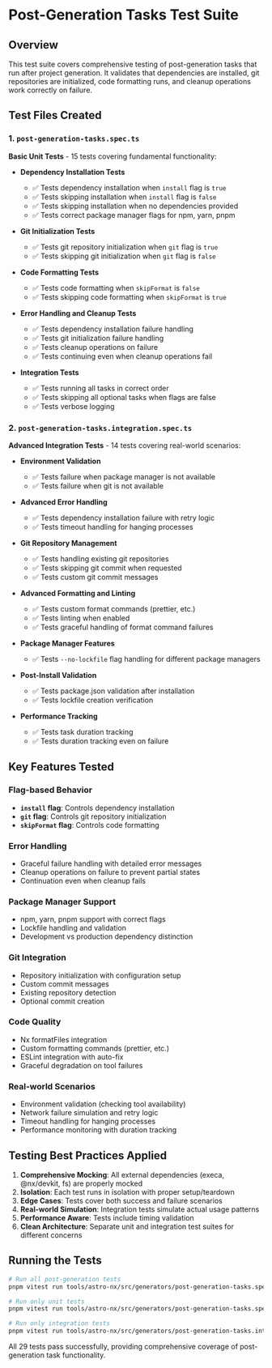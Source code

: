 # Post-Generation Tasks Test Suite

## Overview

This test suite covers comprehensive testing of post-generation tasks that run after project generation. It validates that dependencies are installed, git repositories are initialized, code formatting runs, and cleanup operations work correctly on failure.

## Test Files Created

### 1. `post-generation-tasks.spec.ts`
**Basic Unit Tests** - 15 tests covering fundamental functionality:

- **Dependency Installation Tests**
  - ✅ Tests dependency installation when `install` flag is `true`
  - ✅ Tests skipping installation when `install` flag is `false` 
  - ✅ Tests skipping installation when no dependencies provided
  - ✅ Tests correct package manager flags for npm, yarn, pnpm

- **Git Initialization Tests**
  - ✅ Tests git repository initialization when `git` flag is `true`
  - ✅ Tests skipping git initialization when `git` flag is `false`

- **Code Formatting Tests**
  - ✅ Tests code formatting when `skipFormat` is `false`
  - ✅ Tests skipping code formatting when `skipFormat` is `true`

- **Error Handling and Cleanup Tests**
  - ✅ Tests dependency installation failure handling
  - ✅ Tests git initialization failure handling
  - ✅ Tests cleanup operations on failure
  - ✅ Tests continuing even when cleanup operations fail

- **Integration Tests**
  - ✅ Tests running all tasks in correct order
  - ✅ Tests skipping all optional tasks when flags are false
  - ✅ Tests verbose logging

### 2. `post-generation-tasks.integration.spec.ts`
**Advanced Integration Tests** - 14 tests covering real-world scenarios:

- **Environment Validation**
  - ✅ Tests failure when package manager is not available
  - ✅ Tests failure when git is not available

- **Advanced Error Handling**
  - ✅ Tests dependency installation failure with retry logic
  - ✅ Tests timeout handling for hanging processes

- **Git Repository Management**
  - ✅ Tests handling existing git repositories
  - ✅ Tests skipping git commit when requested
  - ✅ Tests custom git commit messages

- **Advanced Formatting and Linting**
  - ✅ Tests custom format commands (prettier, etc.)
  - ✅ Tests linting when enabled
  - ✅ Tests graceful handling of format command failures

- **Package Manager Features**
  - ✅ Tests `--no-lockfile` flag handling for different package managers

- **Post-Install Validation**
  - ✅ Tests package.json validation after installation
  - ✅ Tests lockfile creation verification

- **Performance Tracking**
  - ✅ Tests task duration tracking
  - ✅ Tests duration tracking even on failure

## Key Features Tested

### Flag-based Behavior
- **`install` flag**: Controls dependency installation
- **`git` flag**: Controls git repository initialization
- **`skipFormat` flag**: Controls code formatting

### Error Handling
- Graceful failure handling with detailed error messages
- Cleanup operations on failure to prevent partial states
- Continuation even when cleanup fails

### Package Manager Support
- npm, yarn, pnpm support with correct flags
- Lockfile handling and validation
- Development vs production dependency distinction

### Git Integration
- Repository initialization with configuration setup
- Custom commit messages
- Existing repository detection
- Optional commit creation

### Code Quality
- Nx formatFiles integration
- Custom formatting commands (prettier, etc.)
- ESLint integration with auto-fix
- Graceful degradation on tool failures

### Real-world Scenarios
- Environment validation (checking tool availability)
- Network failure simulation and retry logic
- Timeout handling for hanging processes
- Performance monitoring with duration tracking

## Testing Best Practices Applied

1. **Comprehensive Mocking**: All external dependencies (execa, @nx/devkit, fs) are properly mocked
2. **Isolation**: Each test runs in isolation with proper setup/teardown
3. **Edge Cases**: Tests cover both success and failure scenarios
4. **Real-world Simulation**: Integration tests simulate actual usage patterns
5. **Performance Aware**: Tests include timing validation
6. **Clean Architecture**: Separate unit and integration test suites for different concerns

## Running the Tests

```bash
# Run all post-generation tests
pnpm vitest run tools/astro-nx/src/generators/post-generation-tasks.spec.ts tools/astro-nx/src/generators/post-generation-tasks.integration.spec.ts

# Run only unit tests
pnpm vitest run tools/astro-nx/src/generators/post-generation-tasks.spec.ts

# Run only integration tests  
pnpm vitest run tools/astro-nx/src/generators/post-generation-tasks.integration.spec.ts
```

All 29 tests pass successfully, providing comprehensive coverage of post-generation task functionality.
